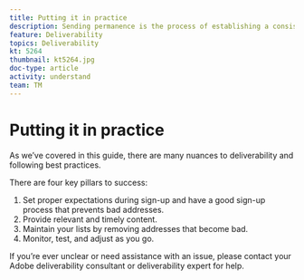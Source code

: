 ```yaml
---
title: Putting it in practice
description: Sending permanence is the process of establishing a consistent sending volume and strategy in order to maintain ISP reputation.
feature: Deliverability
topics: Deliverability
kt: 5264
thumbnail: kt5264.jpg
doc-type: article
activity: understand
team: TM
---
```


# Putting it in practice

As we’ve covered in this guide, there are many nuances to deliverability and following best practices. 

There are four key pillars to success:

1. Set proper expectations during sign-up and have a good sign-up process that prevents bad addresses.
2. Provide relevant and timely content.
3. Maintain your lists by removing addresses that become bad.
4. Monitor, test, and adjust as you go.

If you’re ever unclear or need assistance with an issue, please contact your Adobe deliverability consultant or deliverability expert for help.
